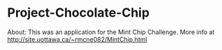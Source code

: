 Project-Chocolate-Chip
======================
About: This was an application for the Mint Chip Challenge. More info at http://site.uottawa.ca/~rmcne082/MintChip.html
